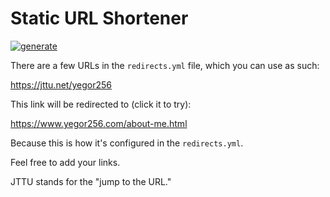 # Static URL Shortener

[![generate](https://github.com/yegor256/jttu/actions/workflows/generate.yml/badge.svg)](https://github.com/yegor256/jttu/actions/workflows/generate.yml)

There are a few URLs in the `redirects.yml` file, which you
can use as such:

https://jttu.net/yegor256

This link will be redirected to (click it to try):

https://www.yegor256.com/about-me.html

Because this is how it's configured in the `redirects.yml`.

Feel free to add your links.

JTTU stands for the "jump to the URL."
